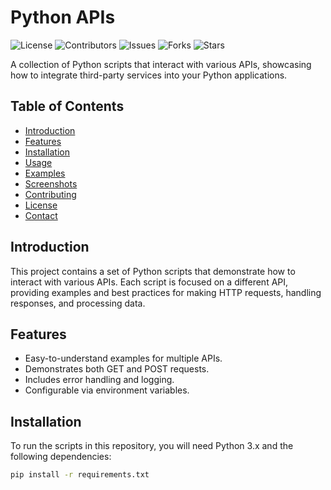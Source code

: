 # Python APIs

![License](https://img.shields.io/github/license/keremsemiz/python-apis)
![Contributors](https://img.shields.io/github/contributors/keremsemiz/python-apis)
![Issues](https://img.shields.io/github/issues/keremsemiz/python-apis)
![Forks](https://img.shields.io/github/forks/keremsemiz/python-apis)
![Stars](https://img.shields.io/github/stars/keremsemiz/python-apis)

A collection of Python scripts that interact with various APIs, showcasing how to integrate third-party services into your Python applications.

## Table of Contents

- [Introduction](#introduction)
- [Features](#features)
- [Installation](#installation)
- [Usage](#usage)
- [Examples](#examples)
- [Screenshots](#screenshots)
- [Contributing](#contributing)
- [License](#license)
- [Contact](#contact)

## Introduction

This project contains a set of Python scripts that demonstrate how to interact with various APIs. Each script is focused on a different API, providing examples and best practices for making HTTP requests, handling responses, and processing data.

## Features

- Easy-to-understand examples for multiple APIs.
- Demonstrates both GET and POST requests.
- Includes error handling and logging.
- Configurable via environment variables.

## Installation

To run the scripts in this repository, you will need Python 3.x and the following dependencies:

```bash
pip install -r requirements.txt
